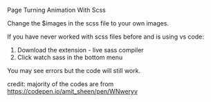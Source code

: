 Page Turning Animation With Scss

Change the $images in the scss file to your own images. 

If you have never worked with scss files before and is using vs code:
1. Download the extension - live sass compiler
2. Click watch sass in the bottom menu

You may see errors but the code will still work. 

credit: majority of the codes are from https://codepen.io/amit_sheen/pen/WNweryv